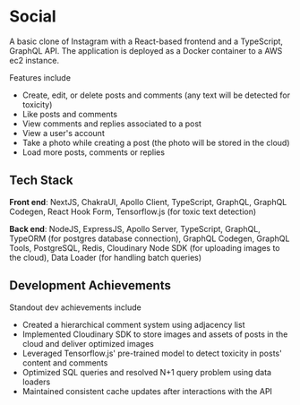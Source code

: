 # Social

A basic clone of Instagram with a React-based frontend and a TypeScript, GraphQL API. The application is deployed as a Docker container to a AWS ec2
instance.

Features include
* Create, edit, or delete posts and comments (any text will be detected for toxicity)
* Like posts and comments
* View comments and replies associated to a post
* View a user's account
* Take a photo while creating a post (the photo will be stored in the cloud)
* Load more posts, comments or replies

## Tech Stack
__Front end__: NextJS, ChakraUI, Apollo Client, TypeScript, GraphQL, GraphQL Codegen, React Hook Form, Tensorflow.js (for toxic text detection)

__Back end__: NodeJS, ExpressJS, Apollo Server, TypeScript, GraphQL, TypeORM (for postgres database connection), GraphQL Codegen,
GraphQL Tools, PostgreSQL, Redis, Cloudinary Node SDK (for uploading images to the cloud), Data Loader (for handling batch queries)

## Development Achievements
Standout dev achievements include 
* Created a hierarchical comment system using adjacency list
* Implemented Cloudinary SDK to store images and assets of posts in the cloud and deliver optimized images
* Leveraged Tensorflow.js' pre-trained model to detect toxicity in posts' content and comments
* Optimized SQL queries and resolved N+1 query problem using data loaders
* Maintained consistent cache updates after interactions with the API
